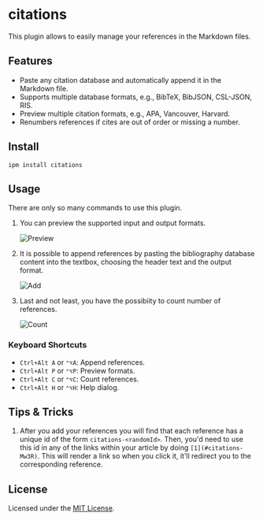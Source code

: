 # citations

This plugin allows to easily manage your references in the Markdown files.

## Features

- Paste any citation database and automatically append it in the Markdown file.
- Supports multiple database formats, e.g., BibTeX, BibJSON, CSL-JSON, RIS.
- Preview multiple citation formats, e.g., APA, Vancouver, Harvard.
- Renumbers references if cites are out of order or missing a number.

## Install

```shell
ipm install citations
```

## Usage

There are only so many commands to use this plugin.

1. You can preview the supported input and output formats.

    ![Preview](img/preview.gif)

1. It is possible to append references by pasting the bibliography database content into the textbox,
choosing the header text and the output format.

    ![Add](img/add.gif)

1. Last and not least, you have the possibiity to count number of references.

    ![Count](img/count.gif)

### Keyboard Shortcuts

- `Ctrl+Alt A` or `⌃⌥A`: Append references.
- `Ctrl+Alt P` or `⌃⌥P`: Preview formats.
- `Ctrl+Alt C` or `⌃⌥C`: Count references.
- `Ctrl+Alt H` or `⌃⌥H`: Help dialog.

## Tips & Tricks

1. After you add your references you will find that each reference has a unique id of the form `citations-<randomId>`. Then, you'd need to use this id in any of the links within your article by doing `[1](#citations-Mw3R)`. This will render a link so when you click it, it'll redirect you to the corresponding reference.

## License

Licensed under the [MIT License](LICENSE).
